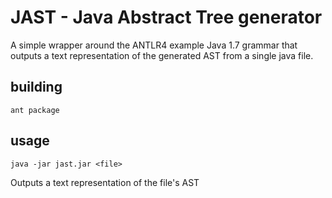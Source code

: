 # JAST - Java Abstract Tree generator

A simple wrapper around the ANTLR4 example Java 1.7 grammar that
outputs a text representation of the generated AST from a single java
file.

## building

	ant package

## usage

	java -jar jast.jar <file>

Outputs a text representation of the file's AST